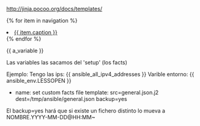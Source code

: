 http://jinja.pocoo.org/docs/templates/

{% for item in navigation %}
  <li><a href="{{ item.href }}">{{ item.caption }}</a></li>
{% endfor %}

{{ a_variable }}


Las variables las sacamos del 'setup' (los facts)

Ejemplo:
Tengo las ips: {{ ansible_all_ipv4_addresses }}
Varible entorno: {{ ansible_env.LESSOPEN }}


- name: set custom facts file
  template: src=general.json.j2 dest=/tmp/ansible/general.json backup=yes

El backup=yes hará que si existe un fichero distinto lo mueva a NOMBRE.YYYY-MM-DD@HH:MM~
